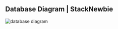 ## Database Diagram | StackNewbie

![database diagram](https://github.com/projectfinalaudio/stackoverflowclone-Back-End/blob/master/DATABASE/Database%20diagram.PNG?raw=true)
